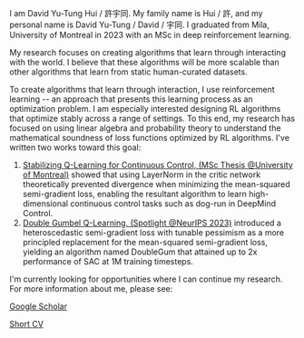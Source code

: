 I am David Yu-Tung Hui / 許宇同.
My family name is Hui / 許, and my personal name is David Yu-Tung / David / 宇同.
I graduated from Mila, University of Montreal in 2023 with an MSc in deep reinforcement learning.

My research focuses on creating algorithms that learn through interacting with the world.
I believe that these algorithms will be more scalable than other algorithms that learn from static human-curated datasets.

To create algorithms that learn through interaction, I use reinforcement learning -- an approach that presents this learning process as an optimization problem.
I am especially interested designing RL algorithms that optimize stably across a range of settings.
To this end, my research has focused on using linear algebra and probability theory to understand the mathematical soundness of loss functions optimized by RL algorithms.
I've written two works toward this goal:
1. [Stabilizing Q-Learning for Continuous Control, (MSc Thesis @University of Montreal)](https://papyrus.bib.umontreal.ca/xmlui/bitstream/handle/1866/32085/Hui_David_Yu-Tung_2022_memoire.pdf?sequence=2) showed that using LayerNorm in the critic network theoretically prevented divergence when minimizing the mean-squared semi-gradient loss, enabling the resultant algorithm to learn high-dimensional continuous control tasks such as dog-run in DeepMind Control.
2. [Double Gumbel Q-Learning, (Spotlight @NeurIPS 2023)](https://openreview.net/forum?id=UdaTyy0BNB) introduced a heteroscedastic semi-gradient loss with tunable pessimism as a more principled replacement for the mean-squared semi-gradient loss, yielding an algorithm named DoubleGum that attained up to 2x performance of SAC at 1M training timesteps.

I'm currently looking for opportunities where I can continue my research.
For more information about me, please see:

[Google Scholar](https://scholar.google.com/citations?user=pXHOdMwAAAAJ&hl=en)

[Short CV](https://dyth.github.io/CV_DavidYu_TungHui.pdf)
